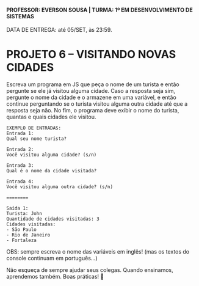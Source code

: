 #### PROFESSOR: EVERSON SOUSA | TURMA: 1º EM DESENVOLVIMENTO DE SISTEMAS

DATA DE ENTREGA: até 05/SET, às 23:59.
# PROJETO 6 – VISITANDO NOVAS CIDADES

Escreva um programa em JS que peça o nome de um turista e então pergunte se ele já visitou alguma cidade. Caso a resposta seja sim, pergunte o nome da cidade e o armazene em uma variável, e então continue perguntando se o turista visitou alguma outra cidade até que a resposta seja não. No fim, o programa deve exibir o nome do turista, quantas e quais cidades ele visitou.

```
EXEMPLO DE ENTRADAS:
Entrada 1:
Qual seu nome turista?

Entrada 2:
Você visitou alguma cidade? (s/n)

Entrada 3:
Qual é o nome da cidade visitada?

Entrada 4:
Você visitou alguma outra cidade? (s/n)

========

Saída 1:
Turista: John
Quantidade de cidades visitadas: 3
Cidades visitadas:
- São Paulo
- Rio de Janeiro
- Fortaleza
```

OBS: sempre escreva o nome das variáveis em inglês! (mas os textos do console continuam em português...)

Não esqueça de sempre ajudar seus colegas. Quando ensinamos, aprendemos também.
Boas práticas! :call_me_hand:
